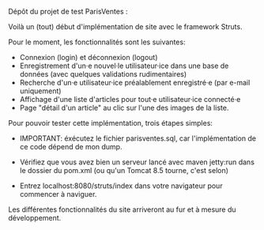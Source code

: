 Dépôt du projet de test ParisVentes :

Voilà un (tout) début d'implémentation de site avec le framework Struts.

Pour le moment, les fonctionnalités sont les suivantes:

- Connexion (login) et déconnexion (logout)
- Enregistrement d'un·e nouvel·le utilisateur·ice dans une base de données (avec quelques validations rudimentaires)
- Recherche d'un·e utilisateur·ice préalablement enregistré·e (par e-mail uniquement)
- Affichage d'une liste d'articles pour tout·e utilisateur·ice connecté·e
- Page "détail d'un article" au clic sur l'une des images de la liste.


Pour pouvoir tester cette implémentation, trois étapes simples:

- IMPORTANT: éxécutez le fichier parisventes.sql, car l'implémentation de ce code dépend de mon dump.

- Vérifiez que vous avez bien un serveur lancé avec maven jetty:run dans le dossier du pom.xml (ou qu'un Tomcat 8.5 tourne, c'est selon)

- Entrez localhost:8080/struts/index dans votre navigateur pour commencer à naviguer.


Les différentes fonctionnalités du site arriveront au fur et à mesure du développement.
